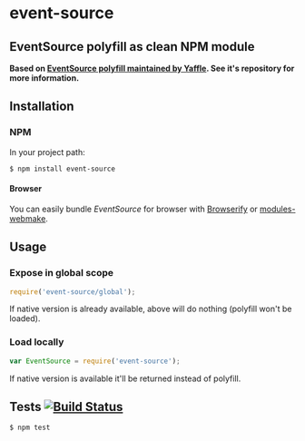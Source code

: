 # event-source

## EventSource polyfill as clean NPM module

__Based on [EventSource polyfill maintained by Yaffle](https://github.com/Yaffle/EventSource). See it's repository for more information.__

## Installation
### NPM

In your project path:

	$ npm install event-source

#### Browser

You can easily bundle _EventSource_ for browser with [Browserify](http://browserify.org/) or [modules-webmake](https://github.com/medikoo/modules-webmake).

## Usage

### Expose in global scope

```javascript
require('event-source/global');
```

If native version is already available, above will do nothing (polyfill won't be loaded).

### Load locally

```javascript
var EventSource = require('event-source');
```

If native version is available it'll be returned instead of polyfill.


## Tests [![Build Status](https://travis-ci.org/medikoo/event-source.png)](https://travis-ci.org/medikoo/event-source)

	$ npm test
